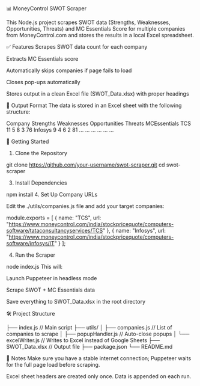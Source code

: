📊 MoneyControl SWOT Scraper

This Node.js project scrapes SWOT data (Strengths, Weaknesses, Opportunities, Threats) and MC Essentials Score for multiple companies from MoneyControl.com and stores the results in a local Excel spreadsheet.

✅ Features
Scrapes SWOT data count for each company

Extracts MC Essentials score

Automatically skips companies if page fails to load

Closes pop-ups automatically

Stores output in a clean Excel file (SWOT_Data.xlsx) with proper headings

📁 Output Format
The data is stored in an Excel sheet with the following structure:

Company	Strengths	Weaknesses	Opportunities	Threats	MCEssentials
TCS	11	5	8	3	76
Infosys	9	4	6	2	81
...	...	...	...	...	...

🚀 Getting Started
1. Clone the Repository

git clone https://github.com/your-username/swot-scraper.git
cd swot-scraper

3. Install Dependencies
   
npm install
4. Set Up Company URLs
   
Edit the ./utils/companies.js file and add your target companies:

module.exports = [
  { name: "TCS", url: "https://www.moneycontrol.com/india/stockpricequote/computers-software/tataconsultancyservices/TCS" },
  { name: "Infosys", url: "https://www.moneycontrol.com/india/stockpricequote/computers-software/infosys/IT" }
];

4. Run the Scraper

node index.js
This will:

Launch Puppeteer in headless mode

Scrape SWOT + MC Essentials data

Save everything to SWOT_Data.xlsx in the root directory

🛠 Project Structure

├── index.js                 // Main script
├── utils/
│   ├── companies.js         // List of companies to scrape
│   ├── popupHandler.js      // Auto-close popups
│   └── excelWriter.js       // Writes to Excel instead of Google Sheets
├── SWOT_Data.xlsx           // Output file
├── package.json
└── README.md

📝 Notes
Make sure you have a stable internet connection; Puppeteer waits for the full page load before scraping.

Excel sheet headers are created only once. Data is appended on each run.

